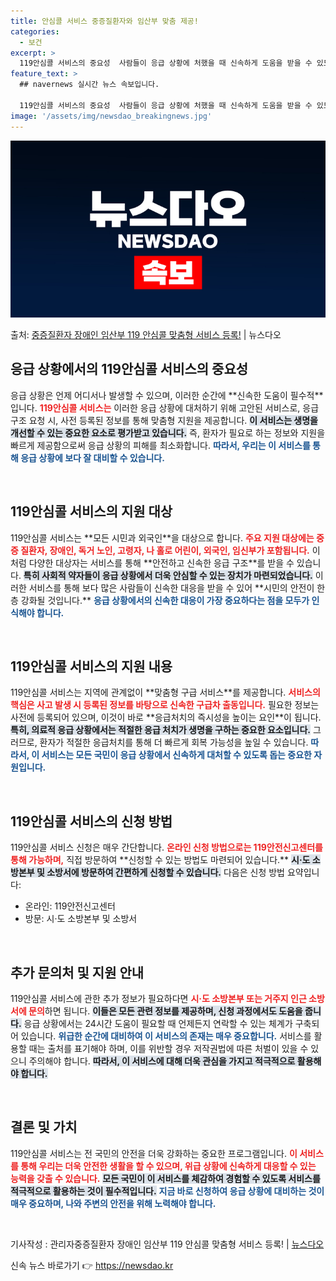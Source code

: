 ```yaml
---
title: 안심콜 서비스 중증질환자와 임산부 맞춤 제공!
categories:
  - 보건
excerpt: >
  119안심콜 서비스의 중요성  사람들이 응급 상황에 처했을 때 신속하게 도움을 받을 수 있도록 하는 것은 삶…
feature_text: >
  ## navernews 실시간 뉴스 속보입니다.

  119안심콜 서비스의 중요성  사람들이 응급 상황에 처했을 때 신속하게 도움을 받을 수 있도록 하는 것은 삶…
image: '/assets/img/newsdao_breakingnews.jpg'
---
```


![뉴스다오 속보](/assets/img/newsdao_breakingnews.jpg)

<p>출처: <a href="https://newsdao.kr/4979" rel="dofollow">중증질환자 장애인 임산부 119 안심콜 맞춤형 서비스 등록!</a> | 뉴스다오</p>

<h2 data-ke-size="size26">응급 상황에서의 119안심콜 서비스의 중요성</h2>

<p data-ke-size="size16">응급 상황은 언제 어디서나 발생할 수 있으며, 이러한 순간에 **신속한 도움이 필수적**입니다. <b><span style="color: #ee2323;">119안심콜 서비스는</span></b> 이러한 응급 상황에 대처하기 위해 고안된 서비스로, 응급 구조 요청 시, 사전 등록된 정보를 통해 맞춤형 지원을 제공합니다. <b><span style="background-color: #21538527;">이 서비스는 생명을 개선할 수 있는 중요한 요소로 평가받고 있습니다.</span></b> 즉, 환자가 필요로 하는 정보와 지원을 빠르게 제공함으로써 응급 상황의 피해를 최소화합니다. <b><span style="color: #1a5490;">따라서, 우리는 이 서비스를 통해 응급 상황에 보다 잘 대비할 수 있습니다.</span></b></p>

<p data-ke-size="size16">&nbsp;</p>

<h2 data-ke-size="size26">119안심콜 서비스의 지원 대상</h2>

<p data-ke-size="size16">119안심콜 서비스는 **모든 시민과 외국인**을 대상으로 합니다. <b><span style="color: #ee2323;">주요 지원 대상에는 중증 질환자, 장애인, 독거 노인, 고령자, 나 홀로 어린이, 외국인, 임신부가 포함됩니다.</span></b> 이처럼 다양한 대상자는 서비스를 통해 **안전하고 신속한 응급 구조**를 받을 수 있습니다. <b><span style="background-color: #21538527;">특히 사회적 약자들이 응급 상황에서 더욱 안심할 수 있는 장치가 마련되었습니다.</span></b> 이러한 서비스를 통해 보다 많은 사람들이 신속한 대응을 받을 수 있어 **시민의 안전이 한층 강화될 것입니다.** <b><span style="color: #1a5490;">응급 상황에서의 신속한 대응이 가장 중요하다는 점을 모두가 인식해야 합니다.</span></b></p>

<p data-ke-size="size16">&nbsp;</p>

<h2 data-ke-size="size26">119안심콜 서비스의 지원 내용</h2>

<p data-ke-size="size16">119안심콜 서비스는 지역에 관계없이 **맞춤형 구급 서비스**를 제공합니다. <b><span style="color: #ee2323;">서비스의 핵심은 사고 발생 시 등록된 정보를 바탕으로 신속한 구급차 출동입니다.</span></b> 필요한 정보는 사전에 등록되어 있으며, 이것이 바로 **응급처치의 즉시성을 높이는 요인**이 됩니다. <b><span style="background-color: #21538527;">특히, 의료적 응급 상황에서는 적절한 응급 처치가 생명을 구하는 중요한 요소입니다.</span></b> 그러므로, 환자가 적절한 응급처치를 통해 더 빠르게 회복 가능성을 높일 수 있습니다. <b><span style="color: #1a5490;">따라서, 이 서비스는 모든 국민이 응급 상황에서 신속하게 대처할 수 있도록 돕는 중요한 자원입니다.</span></b></p>

<p data-ke-size="size16">&nbsp;</p>

<h2 data-ke-size="size26">119안심콜 서비스의 신청 방법</h2>

<p data-ke-size="size16">119안심콜 서비스 신청은 매우 간단합니다. <b><span style="color: #ee2323;">온라인 신청 방법으로는 119안전신고센터를 통해 가능하며,</span></b> 직접 방문하여 **신청할 수 있는 방법도 마련되어 있습니다.** <b><span style="background-color: #21538527;">시·도 소방본부 및 소방서에 방문하여 간편하게 신청할 수 있습니다.</span></b> 다음은 신청 방법 요약입니다:</p>

<ul>
  <li>온라인: 119안전신고센터</li>
  <li>방문: 시·도 소방본부 및 소방서</li>
</ul>

<p data-ke-size="size16">&nbsp;</p>

<h2 data-ke-size="size26">추가 문의처 및 지원 안내</h2>

<p data-ke-size="size16">119안심콜 서비스에 관한 추가 정보가 필요하다면 <b><span style="color: #ee2323;">시·도 소방본부 또는 거주지 인근 소방서에 문의</span></b>하면 됩니다. <b><span style="background-color: #21538527;">이들은 모든 관련 정보를 제공하며, 신청 과정에서도 도움을 줍니다.</span></b> 응급 상황에서는 24시간 도움이 필요할 때 언제든지 연락할 수 있는 체계가 구축되어 있습니다. <b><span style="color: #1a5490;">위급한 순간에 대비하여 이 서비스의 존재는 매우 중요합니다.</span></b> 서비스를 활용할 때는 출처를 표기해야 하며, 이를 위반할 경우 저작권법에 따른 처벌이 있을 수 있으니 주의해야 합니다. <b><span style="background-color: #21538527;">따라서, 이 서비스에 대해 더욱 관심을 가지고 적극적으로 활용해야 합니다.</span></b></p>

<p data-ke-size="size16">&nbsp;</p>

<h2 data-ke-size="size26">결론 및 가치</h2>

<p data-ke-size="size16">119안심콜 서비스는 전 국민의 안전을 더욱 강화하는 중요한 프로그램입니다. <b><span style="color: #ee2323;">이 서비스를 통해 우리는 더욱 안전한 생활을 할 수 있으며, 위급 상황에 신속하게 대응할 수 있는 능력을 갖출 수 있습니다.</span></b> <b><span style="background-color: #21538527;">모든 국민이 이 서비스를 체감하여 경험할 수 있도록 서비스를 적극적으로 활용하는 것이 필수적입니다.</span></b> <b><span style="color: #1a5490;">지금 바로 신청하여 응급 상황에 대비하는 것이 매우 중요하며, 나와 주변의 안전을 위해 노력해야 합니다.</span></b></p>

<p data-ke-size="size16">&nbsp;</p>

<p data-ke-size="size16">기사작성 : 관리자중증질환자 장애인 임산부 119 안심콜 맞춤형 서비스 등록! | <a href="https://newsdao.kr/4979">뉴스다오</a></p> 

신속 뉴스 바로가기 👉 <a href="https://newsdao.kr" rel="dofollow">https://newsdao.kr</a>


